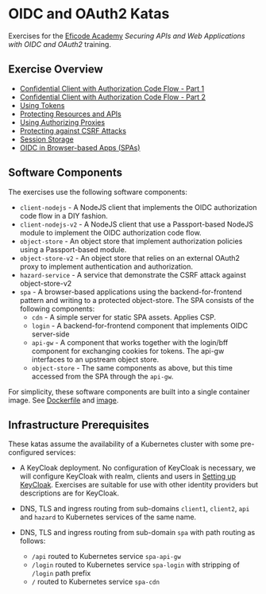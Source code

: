 # OIDC and OAuth2 Katas

Exercises for the [Eficode Academy](https://www.eficode.com/academy) *Securing APIs and Web Applications with OIDC and OAuth2* training.

## Exercise Overview

- [Confidential Client with Authorization Code Flow - Part 1](confidential-client-auth-code-flow.md)
- [Confidential Client with Authorization Code Flow - Part 2](confidential-client-auth-code-flow2.md)
- [Using Tokens](using-tokens.md)
- [Protecting Resources and APIs](protecting-apis.md)
- [Using Authorizing Proxies](authorizing-proxy.md)
- [Protecting against CSRF Attacks](csrf-attacks.md)
- [Session Storage](session-storage.md)
- [OIDC in Browser-based Apps (SPAs)](oidc-in-spas.md)

## Software Components

The exercises use the following software components:

- `client-nodejs` - A NodeJS client that implements the OIDC authorization code flow in a DIY fashion.
- `client-nodejs-v2` - A NodeJS client that use a Passport-based NodeJS module to implement the OIDC authorization code flow.
- `object-store` - An object store that implement authorization policies using a Passport-based module.
- `object-store-v2` - An object store that relies on an external OAuth2 proxy to implement authentication and authorization.
- `hazard-service` - A service that demonstrate the CSRF attack against object-store-v2
- `spa` - A browser-based applications using the backend-for-frontend pattern and writing to a protected object-store. The SPA consists of the following components:
  * `cdn` - A simple server for static SPA assets. Applies CSP.
  * `login` - A backend-for-frontend component that implements OIDC server-side
  * `api-gw` - A component that works together with the login/bff component for exchanging cookies for tokens. The api-gw interfaces to an upstream object store.
  * `object-store` - The same components as above, but this time accessed from the SPA through the `api-gw`.

For simplicity, these software components are built into a single
container image. See [Dockerfile](ci/Dockerfile) and
[image](https://hub.docker.com/repository/docker/praqma/oidc-oauth2-katas-client).

## Infrastructure Prerequisites

These katas assume the availability of a Kubernetes cluster with some pre-configured services:

- A KeyCloak deployment. No configuration of KeyCloak is necessary, we
  will configure KeyCloak with realm, clients and users in [Setting up
  KeyCloak](setting-up-keycloak.md). Exercises are suitable for use
  with other identity providers but descriptions are for KeyCloak.

- DNS, TLS and ingress routing from sub-domains `client1`, `client2`,
  `api` and `hazard` to Kubernetes services of the same name.

- DNS, TLS and ingress routing from sub-domain `spa` with path routing as follows:

   * `/api` routed to Kubernetes service `spa-api-gw`
   * `/login` routed to Kubernetes service `spa-login` with stripping of `/login` path prefix
   * `/` routed to Kubernetes service `spa-cdn`
